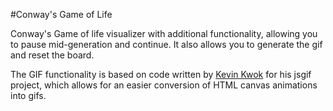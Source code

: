 
#Conway's Game of Life

Conway's Game of life visualizer with additional functionality, allowing you to pause mid-generation and continue. It also allows you to generate the gif and reset the board.

The GIF functionality is based on code written by  [Kevin Kwok](http://antimatter15.com) for his jsgif project, which allows for an easier conversion of HTML canvas animations into gifs.
